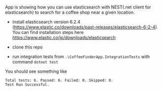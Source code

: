 App is showing how you can use elasticsearch with NEST(.net client for elasticsearch) to search for a coffee shop near a given location.

* install elasticsearch version 6.2.4 (https://www.elastic.co/downloads/past-releases/elasticsearch-6-2-4). You can find installation steps here https://www.elastic.co/jp/downloads/elasticsearch

* clone this repo

* run integration tests from `.\CoffeeFinderApp.IntegrationTests` with command `dotnet test`

You should see something like
```
Total tests: 6. Passed: 6. Failed: 0. Skipped: 0.
Test Run Successful.
```

